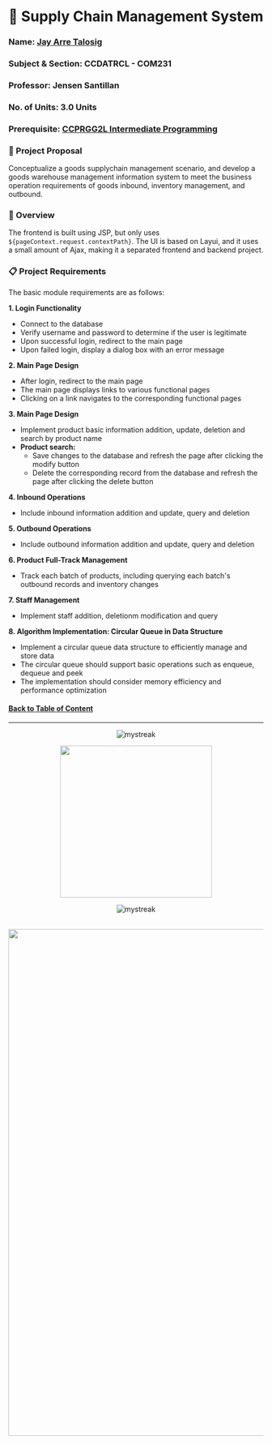 # 💫 Supply Chain Management System

### Name: [Jay Arre Talosig](https://github.com/flexycode)
### Subject & Section: CCDATRCL - COM231
### Professor: Jensen Santillan         
### No. of Units: 3.0 Units
### Prerequisite: [CCPRGG2L Intermediate Programming](https://github.com/flexycode/CCPRGG2L_INTERMEDIATE_PROGRAMMING)

### 💎 Project Proposal
Conceptualize a goods supplychain management scenario, and develop a goods warehouse management information system to meet the business operation requirements of goods inbound, inventory management, and outbound.

### 🧠 Overview 
The frontend is built using JSP, but only uses `${pageContext.request.contextPath}`. 
The UI is based on Layui, and it uses a small amount of Ajax, making it a separated frontend and backend project.

### 📋 Project Requirements

The basic module requirements are as follows:

**1. Login Functionality**
* Connect to the database
* Verify username and password to determine if the user is legitimate
* Upon successful login, redirect to the main page
* Upon failed login, display a dialog box with an error message

**2. Main Page Design**
* After login, redirect to the main page
* The main page displays links to various functional pages
* Clicking on a link navigates to the corresponding functional pages

**3. Main Page Design**
* Implement product basic information addition, update, deletion and search by product name
* **Product search:**
  - Save changes to the database and refresh the page after clicking the modify button
  - Delete the corresponding record from the database and refresh the page after clicking the delete button
 
**4. Inbound Operations**
* Include inbound information addition and update, query and deletion

**5. Outbound Operations**
* Include outbound information addition and update, query and deletion

**6. Product Full-Track Management**
* Track each batch of products, including querying each batch's outbound records and inventory changes

**7. Staff Management**
* Implement staff addition, deletionm modification and query

**8. Algorithm Implementation: Circular Queue in Data Structure**
* Implement a circular queue data structure to efficiently manage and store data
* The circular queue should support basic operations such as enqueue, dequeue and peek
* The implementation should consider memory efficiency and performance optimization




<!-- Introduction Pannel button link, it will redirect to the top -->
#### [Back to Table of Content](#-overview)

<!-- End point line insert Thanks for visiting enjoy your day, feel free to modify this  -->
---
<p align="center">
<img src="https://readme-typing-svg.demolab.com/?lines=Thanks+For+Visiting+Enjoy+Your+Day+~!;" alt="mystreak"/>
</p>

<!-- Genshin Impact -->
<div align="center">
<img src="https://media.giphy.com/media/qr4CNpxIL6wwNUYZsL/giphy.gif?cid=ecf05e47iqq0k4rx0kv1fb3w4hl8dja3ouiqzx4vz1665i6b&ep=v1_stickers_search&rid=giphy.gif&ct=s" width="300">
</div>

<!-- End point line insert Comeback again next time, feel free to modify this  -->
<p align="center">
<img src="https://readme-typing-svg.demolab.com/?lines=💎💎Come+Back+Again+next+time💎💎" alt="mystreak"/>
</p>

</p>
    
<br>
<!-- End point insert background effect line of sight color red -->
<img src="https://user-images.githubusercontent.com/74038190/212284100-561aa473-3905-4a80-b561-0d28506553ee.gif" width="1000">

  
